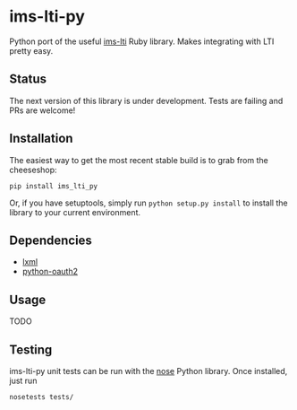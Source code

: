 # ims-lti-py

Python port of the useful [ims-lti](https://github.com/instructure/ims-lti) Ruby library. Makes integrating with LTI pretty easy.

## Status

The next version of this library is under development. Tests are failing and PRs are welcome!

## Installation

The easiest way to get the most recent stable build is to grab from the cheeseshop:

```
pip install ims_lti_py
```

Or, if you have setuptools, simply run `python setup.py install` to install the library to your current environment.

## Dependencies

 * [lxml](https://github.com/lxml/lxml)
 * [python-oauth2](https://github.com/simplegeo/python-oauth2)

## Usage

TODO

## Testing
ims-lti-py unit tests can be run with the [nose](http://readthedocs.org/docs/nose/en/latest/) Python library. Once installed, just run

    nosetests tests/
